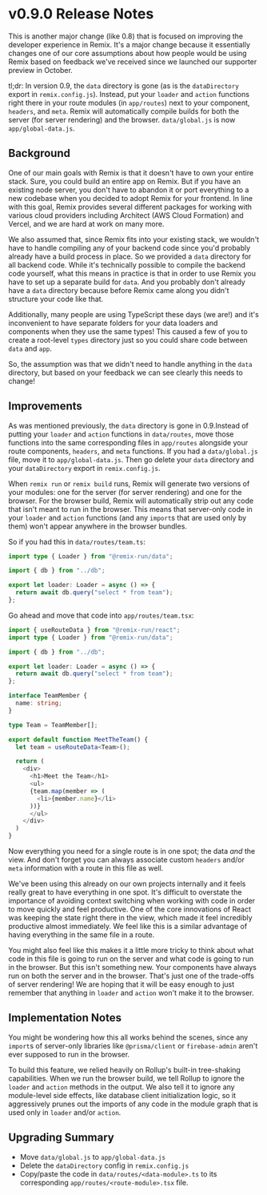 # v0.9.0 Release Notes

This is another major change (like 0.8) that is focused on improving the developer experience in Remix. It's a major change because it essentially changes one of our core assumptions about how people would be using Remix based on feedback we've received since we launched our supporter preview in October.

tl;dr: In version 0.9, the `data` directory is gone (as is the `dataDirectory` export in `remix.config.js`). Instead, put your `loader` and `action` functions right there in your route modules (in `app/routes`) next to your component, `headers`, and `meta`. Remix will automatically compile builds for both the server (for server rendering) and the browser. `data/global.js` is now `app/global-data.js`.

## Background

One of our main goals with Remix is that it doesn't have to own your entire stack. Sure, you could build an entire app on Remix. But if you have an existing node server, you don't have to abandon it or port everything to a new codebase when you decided to adopt Remix for your frontend. In line with this goal, Remix provides several different packages for working with various cloud providers including Architect (AWS Cloud Formation) and Vercel, and we are hard at work on many more.

We also assumed that, since Remix fits into your existing stack, we wouldn't have to handle compiling any of your backend code since you'd probably already have a build process in place. So we provided a `data` directory for all backend code. While it's technically possible to compile the backend code yourself, what this means in practice is that in order to use Remix you have to set up a separate build for `data`. And you probably don't already have a `data` directory because before Remix came along you didn't structure your code like that.

Additionally, many people are using TypeScript these days (we are!) and it's inconvenient to have separate folders for your data loaders and components when they use the same types! This caused a few of you to create a root-level `types` directory just so you could share code between `data` and `app`.

So, the assumption was that we didn't need to handle anything in the `data` directory, but based on your feedback we can see clearly this needs to change!

## Improvements

As was mentioned previously, the `data` directory is gone in 0.9.Instead of putting your `loader` and `action` functions in `data/routes`, move those functions into the same corresponding files in `app/routes` alongside your route components, `headers`, and `meta` functions. If you had a `data/global.js` file, move it to `app/global-data.js`. Then go delete your `data` directory and your `dataDirectory` export in `remix.config.js`.

When `remix run` or `remix build` runs, Remix will generate two versions of your modules: one for the server (for server rendering) and one for the browser. For the browser build, Remix will automatically strip out any code that isn't meant to run in the browser. This means that server-only code in your `loader` and `action` functions (and any `import`s that are used only by them) won't appear anywhere in the browser bundles.

So if you had this in `data/routes/team.ts`:

```ts
import type { Loader } from "@remix-run/data";

import { db } from "../db";

export let loader: Loader = async () => {
  return await db.query("select * from team");
};
```

Go ahead and move that code into `app/routes/team.tsx`:

```ts
import { useRouteData } from "@remix-run/react";
import type { Loader } from "@remix-run/data";

import { db } from "../db";

export let loader: Loader = async () => {
  return await db.query("select * from team");
};

interface TeamMember {
  name: string;
}

type Team = TeamMember[];

export default function MeetTheTeam() {
  let team = useRouteData<Team>();

  return (
    <div>
      <h1>Meet the Team</h1>
      <ul>
      {team.map(member => (
        <li>{member.name}</li>
      ))}
      </ul>
    </div>
  )
}
```

Now everything you need for a single route is in one spot; the data *and* the view. And don't forget you can always associate custom `headers` and/or `meta` information with a route in this file as well.

We've been using this already on our own projects internally and it feels really great to have everything in one spot. It's difficult to overstate the importance of avoiding context switching when working with code in order to move quickly and feel productive. One of the core innovations of React was keeping the state right there in the view, which made it feel incredibly productive almost immediately. We feel like this is a similar advantage of having everything in the same file in a route.

You might also feel like this makes it a little more tricky to think about what code in this file is going to run on the server and what code is going to run in the browser. But this isn't something new. Your components have always run on both the server and in the browser. That's just one of the trade-offs of server rendering! We are hoping that it will be easy enough to just remember that anything in `loader` and `action` won't make it to the browser.

## Implementation Notes

You might be wondering how this all works behind the scenes, since any `import`s of server-only libraries like `@prisma/client` or `firebase-admin` aren't ever supposed to run in the browser.

To build this feature, we relied heavily on Rollup's built-in tree-shaking capabilities. When we run the browser build, we tell Rollup to ignore the `loader` and `action` methods in the output. We also tell it to ignore any module-level side effects, like database client initialization logic, so it aggressively prunes out the imports of any code in the module graph that is used only in `loader` and/or `action`.

## Upgrading Summary

- Move `data/global.js` to `app/global-data.js`
- Delete the `dataDirectory` config in `remix.config.js`
- Copy/paste the code in `data/routes/<data-module>.ts` to its corresponding `app/routes/<route-module>.tsx` file.
